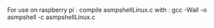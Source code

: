 For use on raspberry pi :
compile asmpshellLinux.c with :
 gcc -Wall -o asmpshell -c asmpshellLinux.c
